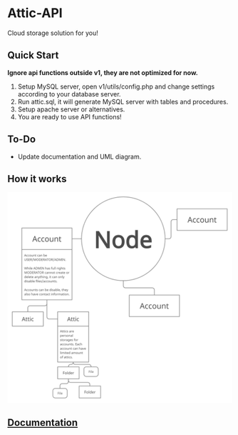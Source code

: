 # Attic-API
Cloud storage solution for you!

## Quick Start
**Ignore api functions outside v1, they are not optimized for now.**
1. Setup MySQL server, open v1/utils/config.php and change settings according to your database server.
2. Run attic.sql, it will generate MySQL server with tables and procedures.
3. Setup apache server or alternatives.
4. You are ready to use API functions!

## To-Do
* Update documentation and UML diagram.

## How it works
![Attic](attic.png)

## [Documentation](https://github.com/artak10t/Attic-API/wiki)
